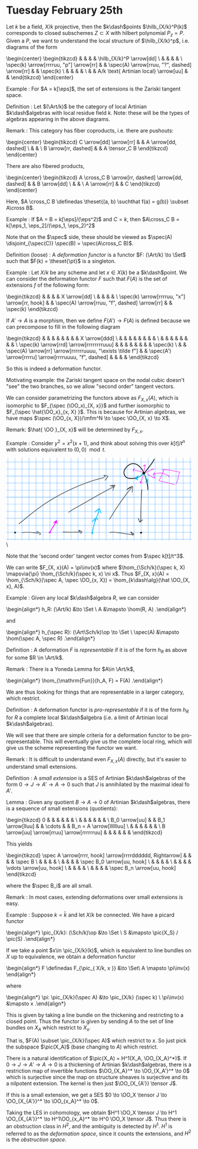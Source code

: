 # Tuesday February 25th

Let $k$ be a field, $X/k$ projective, then the $k\dash$points $\hilb_{X/k}^P(k)$ corresponds to closed subschemes $Z\subset X$ with hilbert polynomial $P_z = P$.
Given a $P$, we want to understand the local structure of $\hilb_{X/k}^p$, i.e. diagrams of the form

\begin{center}
\begin{tikzcd}
                                        &  &                                               &  & \hilb_{X/k}^P \arrow[dd] \\
                                        &  &                                               &  &                          \\
\spec(k) \arrow[rrrruu, "p"] \arrow[rr] &  & \spec(A) \arrow[rruu, "?", dashed] \arrow[rr] &  & \spec(k)                 \\
                                        &  &                                               &  &                          \\
                                        &  & A/k \text{ Artinian local} \arrow[uu]         &  &
\end{tikzcd}
\end{center}

Example
: For $A = k[\eps]$, the set of extensions is the Zariski tangent space.

Definition
: Let $(\Art/k)$ be the category of local Artinian $k\dash$algebras with local residue field $k$.
  Note: these will be the types of algebras appearing in the above diagrams.

Remark
: This category has fiber coproducts, i.e. there are pushouts:

  \begin{center}
  \begin{tikzcd}
  C \arrow[dd] \arrow[rr] &  & A \arrow[dd, dashed] \\
                          &  &                      \\
  B \arrow[rr, dashed]    &  & A \tensor_C B
  \end{tikzcd}
  \end{center}

  There are also fibered products,

  \begin{center}
  \begin{tikzcd}
  A \cross_C B \arrow[rr, dashed] \arrow[dd, dashed] &  & B \arrow[dd] \\
                                                    &  &              \\
  A \arrow[rr]                                       &  & C
  \end{tikzcd}
  \end{center}

  Here, $A \cross_C B \definedas \theset{(a, b) \suchthat f(a) = g(b)} \subset A\cross B$.

Example
: If $A = B = k[\eps]/(\eps^2)$ and $C = k$, then $A\cross_C B = k[\eps_1, \eps_2]/(\eps_1, \eps_2)^2$

Note that on the $\spec$ side, these should be viewed as $\spec(A) \disjoint_{\spec(C)} \spec(B) = \spec(A\cross_C B)$.

Definition (loose)
: A *deformation functor* is a functor $F: (\Art/k) \to \Set$ such that $F(k) = \theset{\pt}$ is a singleton.

Example
: Let $X/k$ be any scheme and let $x\in X(k)$ be a $k\dash$point.
  We can consider the deformation functor $F$ such that $F(A)$ is the set of extensions $f$ of the following form:

  \begin{tikzcd}
                                                &  &                                               &  & X \arrow[dd] \\
                                                &  &                                               &  &              \\
  \spec(k) \arrow[rrrruu, "x"] \arrow[rr, hook] &  & \spec(A) \arrow[rruu, "f", dashed] \arrow[rr] &  & \spec(k)
  \end{tikzcd}

  If $A' \to A$ is a morphism, then we define $F(A') \to F(A)$ is defined because we can precompose to fill in the following diagram

  \begin{tikzcd}
                                          &  &                                                            &  &                                                       &  &  &  & X \arrow[ddd] \\
                                          &  &                                                            &  &                                                       &  &  &  &               \\
                                          &  &                                                            &  &                                                       &  &  &  &               \\
  \spec(k) \arrow[rrd] \arrow[rrrrrrrruuu] &  &                                                            &  &                                                       &  &  &  & \spec(k)      \\
                                         &  & \spec(A) \arrow[rr] \arrow[rrrrrruuuu, "\exists \tilde f"] &  & \spec(A') \arrow[rrrru] \arrow[rrrruuuu, "f", dashed] &  &  &  &
  \end{tikzcd}


  So this is indeed a deformation functor.

Motivating example: the Zariski tangent space on the nodal cubic doesn't "see" the two branches, so we allow "second order" tangent vectors.

We can consider parametrizing the functors above as $F_{X, x}(A)$, which is isomorphic to $F_{\spec (\OO_x)_{X, x}}$ and further isomorphic to $F_{\spec \hat{\OO_x}_{x, X} }$.
This is because for Artinian algebras, we have maps $\spec (\OO_{x, X})/\mfm^N \to \spec \OO_{X, x} \to X$.

Remark: $\hat{ \OO }_{X, x}$ will be determined by $F_{X, x}$.

Example
: Consider $y^2 = x^2(x+1)$, and think about solving this over $k[t]/t^n$ with solutions equivalent to $(0, 0) \mod t$.

  ![Image](figures/2020-02-25-13:20.png)\

  Note that the 'second order' tangent vector comes from $\spec k[t]/t^3$.

We can write $F_{X, x}(A) = \pi\inv(x)$ where $\hom_{\Sch/k}(\spec k, X) \mapsvia{\pi} \hom_{\Sch/k}(\spec k, x) \ni x$.
Thus $F_{X, x}(A) = \hom_{\Sch/k}(\spec A, \spec \OO_{x, X}) = \hom_{k\dash\alg}(\hat \OO_{X, x}, A)$.

Example
: Given any local $k\dash$algebra $R$, we can consider

  \begin{align*}
  h_R: (\Art/k) &\to \Set \\
  A &\mapsto \hom(R, A)
  .\end{align*}

  and

  \begin{align*}
  h_{\spec R}: (\Art\Sch/k)\op \to \Set \\
  \spec(A) &\mapsto \hom(\spec A, \spec R)
  .\end{align*}

Definition
: A deformation $F$ is *representable* if it is of the form $h_R$ as above for some $R \in \Art/k$.

Remark
: There is a Yoneda Lemma for $A\in \Art/k$,

  \begin{align*}
  \hom_{\mathrm{Fun}}(h_A, F) = F(A)
  .\end{align*}

  We are thus looking for things that are representable in a larger category, which restrict.

Definition
: A deformation functor is *pro-representable* if it is of the form $h_R$ for $R$ a complete local $k\dash$algebra (i.e. a limit of Artinian local $k\dash$algebras).

We will see that there are simple criteria for a deformation functor to be pro-representable.
This will eventually give us the complete local ring, which will give us the scheme representing the functor we want.

Remark
: It is difficult to understand even $F_{X, x}(A)$ directly, but it's easier to understand small extensions.

Definition
: A *small extension* is a SES of Artinian $k\dash$algebras of the form $0 \to J \to A' \to A \to 0$ such that $J$ is annihilated by the maximal ideal fo $A'$.

Lemma
: Given any quotient $B\to A \to 0$ of Artinian $k\dash$algebras, there is a sequence of small extensions (quotients):

  \begin{tikzcd}
  0                                          &  &                  &  &        &  &                          \\
                                            &  &                  &  &        &  &                          \\
  B_0 \arrow[uu]                             &  & B_1 \arrow[lluu] &  & \cdots &  & B_n = A \arrow[lllllluu] \\
                                            &  &                  &  &        &  &                          \\
  B \arrow[uu] \arrow[rruu] \arrow[rrrrrruu] &  &                  &  &        &  &
  \end{tikzcd}

  This yields

  \begin{tikzcd}
  \spec A \arrow[rrrr, hook] \arrow[rrrrdddddd, Rightarrow] &  &  &  & \spec B                    \\
                                                            &  &  &  &                            \\
                                                            &  &  &  & \spec B_0 \arrow[uu, hook] \\
                                                            &  &  &  &                            \\
                                                            &  &  &  & \vdots \arrow[uu, hook]    \\
                                                            &  &  &  &                            \\
                                                            &  &  &  & \spec B_n \arrow[uu, hook]
  \end{tikzcd}

  where the $\spec B_i$ are all small.

Remark
: In most cases, extending deformations over small extensions is easy.

Example
: Suppose $k=\bar k$ and let $X/k$ be connected.
  We have a picard functor

  \begin{align*}
  \pic_{X/k}: (\Sch/k)\op &\to \Set \\
  S &\mapsto \pic(X_S) / \pic(S)
  .\end{align*}

  If we take a point $x\in \pic_{X/k}(k)$, which is equivalent to line bundles on $X$ up to equivalence, we obtain a deformation functor

  \begin{align*}
  F \definedas F_{\pic_{ X/k, x  }} &\to \Set\\
  A \mapsto \pi\inv(x)
  \end{align*}

  where

  \begin{align*}
  \pi: \pic_{X/k}(\spec A) &\to \pic_{X/k} (\spec k) \\
  \pi\inv(x) &\mapsto x
  .\end{align*}

  This is given by taking a line bundle on the thickening and restricting to a closed point.
  Thus the functor is given by sending $A$ to the set of line bundles on $X_A$ which restrict to $X_x$.

  That is, $F(A) \subset \pic_{X/k}(\spec A)$ which restrict to $x$.
  So just pick the subspace $\pic(X_A)$ (base changing to $A$) which restrict.

  There is a natural identification of $\pic(X_A) = H^1(X_A, \OO_{X_A}^*)$.
  If $0\to J \to A' \to A \to 0$ is a thickening of Artinian $k\dash$algebras, there is a restriction map of invertible functions $\OO_{X_A}^* \to \OO_{X_A'}^* \to 0$ which is surjective since the map on structure sheaves is surjective and its a nilpotent extension.
  The kernel is then just $\OO_{X_{A'}} \tensor J$.

  If this is a small extension, we get a SES
  $0 \to \OO_X \tensor J \to \OO_{X_{A'}}^* \to \OO_{x_A}^* \to 0$.

  Taking the LES in cohomology, we obtain
  $H^1 \OO_X \tensor J \to H^1 \OO_{X_{A'}}^* \to H^1\OO_{x_A}^* \to H^0 \OO_X \tensor J$.
  Thus there is an obstruction class in $H^2$, and the ambiguity is detected by $H^1$.
  $H^1$ is referred to as the *deformation space*, since it counts the extensions, and $H^2$ is the *obstruction space*.
